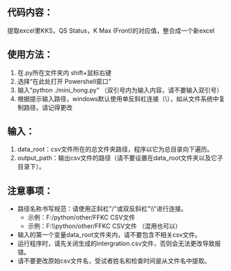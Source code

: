 ## 代码内容：
提取excel里KKS，QS Status，K Max (Front)的对应值，整合成一个新excel

## 使用方法：
1. 在.py所在文件夹内 shift+鼠标右键
2. 选择“在此处打开 Powershell窗口”
3. 输入"python ./mini_hong.py"   （双引号内为输入内容，请不要输入双引号）
4. 根据提示输入路径，windows默认使用单反斜杠连接（\），如从文件系统中复制路径，请记得更改

## 输入：
1. data_root：csv文件所在的总文件夹路径，程序以它为总目录向下遍历。
2. output_path：输出csv文件的路径（请不要设置在data_root文件夹以及它子目录下）。

## 注意事项：
- 路径名称书写规范：请使用正斜杠"/"或双反斜杠"\\\\"进行连接。
  - 示例：F:/python/other/FFKC CSV文件
  - 示例：F:\\\\python/other/FFKC CSV文件  （混用也可以）
- 输入的第一个变量data_root文件夹内，请不要包含不相关csv文件。
- 运行程序时，请先关闭生成的intergration.csv文件，否则会无法更改导致报错。
- 请不要更改原始csv文件名，受试者姓名和检查时间是从文件名中提取。
